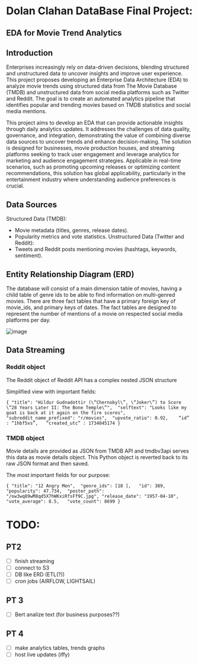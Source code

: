 # Dolan Clahan DataBase Final Project:
## EDA for Movie Trend Analytics

## Introduction
Enterprises increasingly rely on data-driven decisions, blending structured and unstructured data to uncover insights and improve user experience. This project proposes developing an Enterprise Data Architecture (EDA) to analyze movie trends using structured data from The Movie Database (TMDB) and unstructured data from social media platforms such as Twitter and Reddit. The goal is to create an automated analytics pipeline that identifies popular and trending movies based on TMDB statistics and social media mentions.

This project aims to develop an EDA that can provide actionable insights through daily analytics updates. It addresses the challenges of data quality, governance, and integration, demonstrating the value of combining diverse data sources to uncover trends and enhance decision-making. The solution is designed for businesses, movie production houses, and streaming platforms seeking to track user engagement and leverage analytics for marketing and audience engagement strategies. Applicable in real-time scenarios, such as promoting upcoming releases or optimizing content recommendations, this solution has global applicability, particularly in the entertainment industry where understanding audience preferences is crucial.

## Data Sources
Structured Data (TMDB):
 - Movie metadata (titles, genres, release dates).
 - Popularity metrics and vote statistics.
Unstructured Data (Twitter and Reddit):
 - Tweets and Reddit posts mentioning movies (hashtags, keywords, sentiment).

## Entity Relationship Diagram (ERD)
The database will consist of a main dimension table of movies, having a child table of genre ids to be able to find information on multi-genred movies. There are three fact tables that have a primary foreign key of movie_ids, and primary keys of dates. The fact tables are designed to represent the number of mentions of a movie on respected social media platforms per day.

![image]("./pics/ERD-tmdb.png") 
<!-- include abs path https://github.com/dclahan/.... -->

## Data Streaming
### Reddit object
The Reddit object of Reddit API has a complex nested JSON structure

Simplified view with important fields:

`{
    "title": "Hildur Gudnadottir (\“Chernobyl\”, \“Joker\”) to Score \“28 Years Later II: The Bone Temple\”", 
    "selftext": "Looks like my goat is back at it again on the fire scores", 
    "subreddit_name_prefixed": "r/movies", 
    "upvote_ratio": 0.92,    “id” : “1hbf5xs”,   “created_utc” : 1734045174
}`

### TMDB object
Movie details are provided as JSON from TMDB API and tmdbv3api serves this data as movie details object. This Python object is reverted back to its raw JSON format and then saved.

The most important fields for our purpose:

`{
    "title": "12 Angry Men",  "genre_ids": [18 ],   "id": 389,
    "popularity": 47.734,  "poster_path": "/ow3wq89wM8qd5X7hWKxiRfsFf9C.jpg",
    "release_date": "1957-04-10",   "vote_average": 8.5,   "vote_count": 8699
}`

## 



# TODO:
## PT2
 - [ ] finish streaming
 - [ ] connect to S3
 - [ ] DB like ERD (ETL(?))
 - [ ] cron jobs (AIRFLOW, LIGHTSAIL)
## PT 3
 - [ ] Bert analize text (for business purposes??)
## PT 4
 - [ ] make analytics tables, trends graphs
 - [ ] host live updates (iffy)
